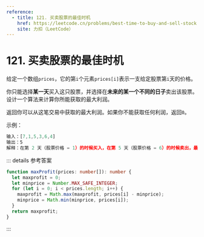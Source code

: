 ```yaml
---
reference:
  - title: 121. 买卖股票的最佳时机
    href: https://leetcode.cn/problems/best-time-to-buy-and-sell-stock
    site: 力扣（LeetCode）
---
```


# 121. 买卖股票的最佳时机

给定一个数组`prices`，它的第`i`个元素`prices[i]`表示一支给定股票第`i`天的价格。

你只能选择**某一天**买入这只股票，并选择在**未来的某一个不同的日子**卖出该股票。设计一个算法来计算你所能获取的最大利润。

返回你可以从这笔交易中获取的最大利润。如果你不能获取任何利润，返回`0`。

示例：

```js
输入：[7,1,5,3,6,4]
输出：5
解释：在第 2 天（股票价格 = 1）的时候买入，在第 5 天（股票价格 = 6）的时候卖出，最大利润 = 6 - 1 = 5 。
```

::: details 参考答案
```ts
function maxProfit(prices: number[]): number {
  let maxprofit = 0;
  let minprice = Number.MAX_SAFE_INTEGER;
  for (let i = 0; i < prices.length; i++) {
    maxprofit = Math.max(maxprofit, prices[i] - minprice);
    minprice = Math.min(minprice, prices[i]);
  }
  return maxprofit;
}
```
:::
